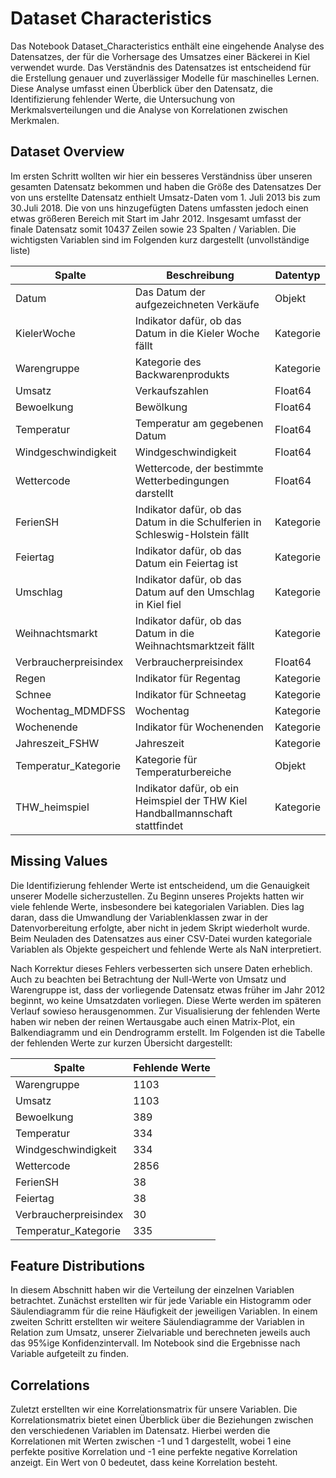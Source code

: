 # Dataset Characteristics

Das Notebook Dataset_Characteristics enthält eine eingehende Analyse des Datensatzes, der für die Vorhersage des Umsatzes einer Bäckerei in Kiel verwendet wurde. Das Verständnis des Datensatzes ist entscheidend für die Erstellung genauer und zuverlässiger Modelle für maschinelles Lernen. Diese Analyse umfasst einen Überblick über den Datensatz, die Identifizierung fehlender Werte, die Untersuchung von Merkmalsverteilungen und die Analyse von Korrelationen zwischen Merkmalen.

## Dataset Overview

Im ersten Schritt wollten wir hier ein besseres Verständniss über unseren gesamten Datensatz bekommen und haben die Größe des Datensatzes 
Der von uns erstellte Datensatz enthielt Umsatz-Daten vom 1. Juli 2013 bis zum 30.Juli 2018. Die von uns hinzugefügten Datens umfassten jedoch einen etwas größeren Bereich mit Start im Jahr 2012. Insgesamt umfasst der finale Datensatz somit 10437 Zeilen sowie 23 Spalten / Variablen. Die wichtigsten Variablen sind im Folgenden kurz dargestellt (unvollständige liste)

| Spalte                  | Beschreibung                                                                             | Datentyp   |
|-------------------------|------------------------------------------------------------------------------------------|------------|
| Datum                   | Das Datum der aufgezeichneten Verkäufe                                                   | Objekt     |
| KielerWoche             | Indikator dafür, ob das Datum in die Kieler Woche fällt                                  | Kategorie  |
| Warengruppe             | Kategorie des Backwarenprodukts                                                          | Kategorie  |
| Umsatz                  | Verkaufszahlen                                                                           | Float64    |
| Bewoelkung              | Bewölkung                                                                                | Float64    |
| Temperatur              | Temperatur am gegebenen Datum                                                            | Float64    |
| Windgeschwindigkeit     | Windgeschwindigkeit                                                                      | Float64    |
| Wettercode              | Wettercode, der bestimmte Wetterbedingungen darstellt                                    | Float64    |
| FerienSH                | Indikator dafür, ob das Datum in die Schulferien in Schleswig-Holstein fällt             | Kategorie  |
| Feiertag                | Indikator dafür, ob das Datum ein Feiertag ist                                           | Kategorie  |
| Umschlag                | Indikator dafür, ob das Datum auf den Umschlag in Kiel fiel                              | Kategorie  |
| Weihnachtsmarkt         | Indikator dafür, ob das Datum in die Weihnachtsmarktzeit fällt                           | Kategorie  |
| Verbraucherpreisindex   | Verbraucherpreisindex                                                                    | Float64    |
| Regen                   | Indikator für Regentag                                                                   | Kategorie  |
| Schnee                  | Indikator für Schneetag                                                                  | Kategorie  |
| Wochentag_MDMDFSS       | Wochentag                                                                                | Kategorie  |
| Wochenende              | Indikator für Wochenenden                                                                | Kategorie  |
| Jahreszeit_FSHW         | Jahreszeit                                                                               | Kategorie  |
| Temperatur_Kategorie    | Kategorie für Temperaturbereiche                                                         | Objekt     |
| THW_heimspiel           | Indikator dafür, ob ein Heimspiel der THW Kiel Handballmannschaft stattfindet            | Kategorie  |


## Missing Values

Die Identifizierung fehlender Werte ist entscheidend, um die Genauigkeit unserer Modelle sicherzustellen. Zu Beginn unseres Projekts hatten wir viele fehlende Werte, insbesondere bei kategorialen Variablen. Dies lag daran, dass die Umwandlung der Variablenklassen zwar in der Datenvorbereitung erfolgte, aber nicht in jedem Skript wiederholt wurde. Beim Neuladen des Datensatzes aus einer CSV-Datei wurden kategoriale Variablen als Objekte gespeichert und fehlende Werte als NaN interpretiert.

Nach Korrektur dieses Fehlers verbesserten sich unsere Daten erheblich. Auch zu beachten bei Betrachtung der Null-Werte von Umsatz und Warengruppe ist, dass der vorliegende Datensatz etwas früher im Jahr 2012 beginnt, wo keine Umsatzdaten vorliegen. Diese Werte werden im späteren Verlauf sowieso herausgenommen. Zur Visualisierung der fehlenden Werte haben wir neben der reinen Wertausgabe auch einen Matrix-Plot, ein Balkendiagramm und ein Dendrogramm erstellt. Im Folgenden ist die Tabelle der fehlenden Werte zur kurzen Übersicht dargestellt:

| Spalte                  | Fehlende Werte |
|-------------------------|----------------|
| Warengruppe             | 1103           |
| Umsatz                  | 1103           |
| Bewoelkung              | 389            |
| Temperatur              | 334            |
| Windgeschwindigkeit     | 334            |
| Wettercode              | 2856           |
| FerienSH                | 38             |
| Feiertag                | 38             |
| Verbraucherpreisindex   | 30             |
| Temperatur_Kategorie    | 335            |


## Feature Distributions 

In diesem Abschnitt haben wir die Verteilung der einzelnen Variablen betrachtet. Zunächst erstellten wir für jede Variable ein Histogramm oder Säulendiagramm für die reine Häufigkeit der jeweiligen Variablen. In einem zweiten Schritt erstellten wir weitere Säulendiagramme der Variablen in Relation zum Umsatz, unserer Zielvariable und berechneten jeweils auch das 95%ige Konfidenzintervall.
Im Notebook sind die Ergebnisse nach Variable aufgeteilt zu finden. 

## Correlations

Zuletzt erstellten wir eine Korrelationsmatrix für unsere Variablen. Die Korrelationsmatrix bietet einen Überblick über die Beziehungen zwischen den verschiedenen Variablen im Datensatz. Hierbei werden die Korrelationen mit Werten zwischen -1 und 1 dargestellt, wobei 1 eine perfekte positive Korrelation und -1 eine perfekte negative Korrelation anzeigt. Ein Wert von 0 bedeutet, dass keine Korrelation besteht. 
